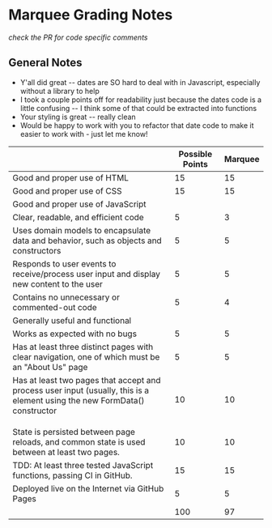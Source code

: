 # Marquee Grading Notes
_check the PR for code specific comments_

## General Notes
* Y'all did great -- dates are SO hard to deal with in Javascript, especially without a library to help
* I took a couple points off for readability just because the dates code is a little confusing -- I think some of that could be extracted into functions
* Your styling is great -- really clean
* Would be happy to work with you to refactor that date code to make it easier to work with - just let me know!

|                                                                                                                                   | Possible Points | Marquee |
| --------------------------------------------------------------------------------------------------------------------------------- | --------------- | ------- |
| Good and proper use of HTML                                                                                                       | 15              | 15      |
| Good and proper use of CSS                                                                                                        | 15              | 15      |
| Good and proper use of JavaScript                                                                                                 |                 |         |
| Clear, readable, and efficient code                                                                                               | 5               | 3       |
| Uses domain models to encapsulate data and behavior, such as objects and constructors                                             | 5               | 5       |
| Responds to user events to receive/process user input and display new content to the user                                         | 5               | 5       |
| Contains no unnecessary or commented-out code                                                                                     | 5               | 4       |
| Generally useful and functional                                                                                                   |                 |         |
| Works as expected with no bugs                                                                                                    | 5               | 5       |
| Has at least three distinct pages with clear navigation, one of which must be an "About Us" page                                  | 5               | 5       |
| Has at least two pages that accept and process user input (usually, this is a <form> element using the new FormData() constructor | 10              | 10      |
| State is persisted between page reloads, and common state is used between at least two pages.                                     | 10              | 10      |
| TDD: At least three tested JavaScript functions, passing CI in GitHub.                                                            | 15              | 15      |
| Deployed live on the Internet via GitHub Pages                                                                                    | 5               | 5       |
|                                                                                                                                   | 100             | 97      |